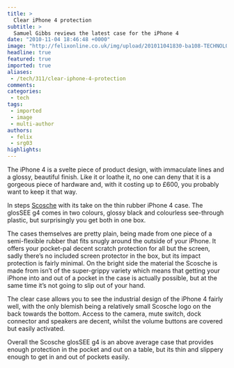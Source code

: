 ```yaml
---
title: >
  Clear iPhone 4 protection
subtitle: >
  Samuel Gibbs reviews the latest case for the iPhone 4
date: "2010-11-04 18:46:48 +0000"
image: "http://felixonline.co.uk/img/upload/201011041830-ba108-TECHNOLO.jpg"
headline: true
featured: true
imported: true
aliases:
 - /tech/311/clear-iphone-4-protection
comments:
categories:
 - tech
tags:
 - imported
 - image
 - multi-author
authors:
 - felix
 - srg03
highlights:
---
```


The iPhone 4 is a svelte piece of product design, with immaculate lines and a glossy, beautiful finish. Like it or loathe it, no one can deny that it is a gorgeous piece of hardware and, with it costing up to £600, you probably want to keep it that way.

In steps [Scosche](http://www.scosche.com/) with its take on the thin rubber iPhone 4 case. The glosSEE g4 comes in two colours, glossy black and colourless see-through plastic, but surprisingly you get both in one box.

The cases themselves are pretty plain, being made from one piece of a semi-flexible rubber that fits snugly around the outside of your iPhone. It offers your pocket-pal decent scratch protection for all but the screen, sadly there’s no included screen protector in the box, but its impact protection is fairly minimal. On the bright side the material the Scosche is made from isn’t of the super-grippy variety which means that getting your iPhone into and out of a pocket in the case is actually possible, but at the same time it’s not going to slip out of your hand.

The clear case allows you to see the industrial design of the iPhone 4 fairly well, with the only blemish being a relatively small Scosche logo on the back towards the bottom. Access to the camera, mute switch, dock connector and speakers are decent, whilst the volume buttons are covered but easily activated.

Overall the Scosche glosSEE g4 is an above average case that provides enough protection in the pocket and out on a table, but its thin and slippery enough to get in and out of pockets easily.
